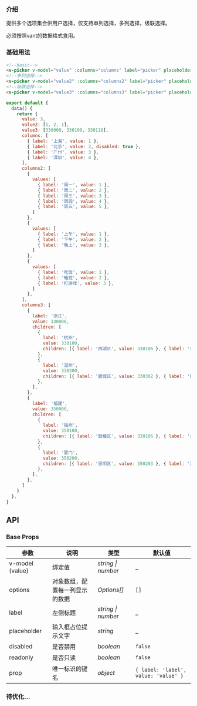 ### 介绍

提供多个选项集合供用户选择，仅支持单列选择，多列选择，级联选择。

必须按照vant的数据格式食用。

### 基础用法

```html
<!--basic-->
<v-picker v-model="value" :columns="columns" label="picker" placeholder="placeholder" clearable/>
<!--多列选择-->
<v-picker v-model="value2" :columns="columns2" label="picker" placeholder="placeholder" clearable/>
<!--级联选择-->
<v-picker v-model="value3" :columns="columns3" label="picker" placeholder="placeholder" clearable/>
```

```js
export default {
  data() {
    return {
      value: 3,
      value2: [1, 2, 1],
      value3: [330000, 330100, 330110],
      columns: [
        { label: '上海', value: 1 },
        { label: '北京', value: 2, disabled: true },
        { label: '广州', value: 3 },
        { label: '深圳', value: 4 },
      ],
      columns2: [
        {
          values: [
            { label: '周一', value: 1 },
            { label: '周二', value: 2 },
            { label: '周三', value: 3 },
            { label: '周四', value: 4 },
            { label: '周五', value: 5 },
          ]
        },
        {
          values: [
            { label: '上午', value: 1 },
            { label: '下午', value: 2 },
            { label: '晚上', value: 3 },
          ]
        },
        {
          values: [
            { label: '吃饭', value: 1 },
            { label: '睡觉', value: 2 },
            { label: '打游戏', value: 3 },
          ]
        },
      ],
      columns3: [
        {
          label: '浙江',
          value: 330000,
          children: [
            {
              label: '杭州',
              value: 330100,
              children: [{ label: '西湖区', value: 330106 }, { label: '余杭区', value: 330110 }],
            },
            {
              label: '温州',
              value: 330300,
              children: [{ label: '鹿城区', value: 330302 }, { label: '瓯海区', value: 330304 }],
            },
          ],
        },
        {
          label: '福建',
          value: 350000,
          children: [
            {
              label: '福州',
              value: 350100,
              children: [{ label: '鼓楼区', value: 320106 }, { label: '台江区', value: 350103 }],
            },
            {
              label: '厦门',
              value: 350200,
              children: [{ label: '思明区', value: 350203 }, { label: '海沧区', value: 350205 }],
            },
          ],
        },
      ]
    }
  },
}
```

## API

### Base Props

| 参数   | 说明           | 类型      | 默认值 |
| ------ | -------------- | --------- | ------ |
| v-model (value) | 绑定值 | _string \| number_  | _    |
| options | 对象数组，配置每一列显示的数据 | _Options[]_  | `[]`    |
| label   | 左侧标题   | _string \| number_  | _    |
| placeholder   | 输入框占位提示文字     | _string_  | _    |
| disabled     | 是否禁用     | _boolean_  | `false`    |
| readonly     | 是否只读     | _boolean_  | `false`    |
| prop | 唯一标识的键名 | _object_  | `{ label: 'label', value: 'value' }`    |

### 待优化...
